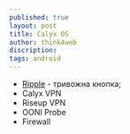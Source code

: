 ```yaml
---
published: true
layout: post
title: Calyx OS
author: think4web
discription:
tags: android
---
```


- [Ripple](/Ripple/) - тривожна кнопка;
- Calyx VPN
- Riseup VPN
- OONI Probe
- Firewall

